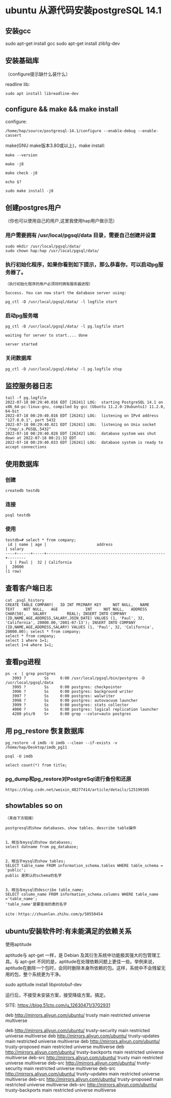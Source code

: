 




# ubuntu 从源代码安装postgreSQL 14.1

## 安装gcc

sudo apt-get install gcc
sudo apt-get install zlib1g-dev


## 安装基础库

（configure提示缺什么装什么）

readline lib:

    sudo apt install libreadline-dev

## configure && make && make install

configure:

    /home/hap/source/postgresql-14.1/configure --enable-debug --enable-cassert 

make(GNU make版本3.80或以上)，make install:

    make --version

    make -j8

    make check -j8

    echo $?

    sudo make install -j8

## 创建postgres用户
（你也可以使用自己的用户,这里我使用hap用户做示范）
### 用户需要拥有 /usr/local/pgsql/data 目录，需要自己创建并设置
    sudo mkdir /usr/local/pgsql/data/
    sudo chown hap:hap /usr/local/pgsql/data/

### 执行初始化程序，如果你看到如下提示，那么恭喜你，可以启动pg服务器了。
    （执行初始化程序的用户必须同时拥有服务器进程）

    Success. You can now start the database server using:

    pg_ctl -D /usr/local/pgsql/data/ -l logfile start

### 启动pg服务端

    pg_ctl -D /usr/local/pgsql/data/ -l pg.logfile start

    waiting for server to start.... done

    server started
    
    
### 关闭数据库
    pg_ctl -D /usr/local/pgsql/data/ -l pg.logfile stop

## 监控服务器日志
    
    tail -f pg.logfile 
    2022-07-18 00:29:40.016 EDT [26241] LOG:  starting PostgreSQL 14.1 on x86_64-pc-linux-gnu, compiled by gcc (Ubuntu 11.2.0-19ubuntu1) 11.2.0, 64-bit
    2022-07-18 00:29:40.016 EDT [26241] LOG:  listening on IPv4 address "127.0.0.1", port 5432
    2022-07-18 00:29:40.021 EDT [26241] LOG:  listening on Unix socket "/tmp/.s.PGSQL.5432"
    2022-07-18 00:29:40.028 EDT [26242] LOG:  database system was shut down at 2022-07-18 00:21:32 EDT
    2022-07-18 00:29:40.033 EDT [26241] LOG:  database system is ready to accept connections


## 使用数据库

### 创建
    
    createdb testdb

### 连接

    psql testdb

### 使用

```
testdb=# select * from company;
 id | name | age |                      address                       | salary 
----+------+-----+----------------------------------------------------+--------
  1 | Paul |  32 | California                                         |  20000
(1 row)
```

## 查看客户端日志

    cat .psql_history
    CREATE TABLE COMPANY(   ID INT PRIMARY KEY     NOT NULL,   NAME           TEXT    NOT NULL,   AGE            INT     NOT NULL,   ADDRESS        CHAR(50),   SALARY         REAL); INSERT INTO COMPANY (ID,NAME,AGE,ADDRESS,SALARY,JOIN_DATE) VALUES (1, 'Paul', 32, 'California', 20000.00,'2001-07-13'); INSERT INTO COMPANY (ID,NAME,AGE,ADDRESS,SALARY) VALUES (1, 'Paul', 32, 'California', 20000.00); select * from company;
    select * from company;
    select 1 where 1=1;
    select 1+4 where 1=1;


## 查看pg进程

	ps -x  | grep postgres
	   3993 ?        Ss     0:00 /usr/local/pgsql/bin/postgres -D /usr/local/pgsql/data
	   3995 ?        Ss     0:00 postgres: checkpointer 
	   3996 ?        Ss     0:00 postgres: background writer 
	   3997 ?        Ss     0:00 postgres: walwriter 
	   3998 ?        Ss     0:00 postgres: autovacuum launcher 
	   3999 ?        Ss     0:00 postgres: stats collector 
	   4000 ?        Ss     0:00 postgres: logical replication launcher 
	   4280 pts/0    S+     0:00 grep --color=auto postgres
	

## 用 pg_restore 恢复数据库

    
    
    pg_restore -d imdb -U imdb --clean --if-exists -v /home/hap/Desktop/imdb_pg11 
    
    psql -U imdb
    
    select count(*) from title;
### pg_dump和pg_restore对PostgreSql进行备份和还原
    https://blog.csdn.net/weixin_48277414/article/details/125199305

## showtables so on
    （来自下方链接）
    
    postgresql的show databases、show tables、describe table操作


    1、相当与mysql的show databases;
    select datname from pg_database;


    2、相当于mysql的show tables;
    SELECT table_name FROM information_schema.tables WHERE table_schema = 'public';
    public 是默认的schema的名字


    3、相当与mysql的describe table_name;
    SELECT column_name FROM information_schema.columns WHERE table_name ='table_name';
    'table_name'是要查询的表的名字

    site：https://zhuanlan.zhihu.com/p/50550454

## ubuntu安装软件时:有未能满足的依赖关系

使用aptitude

aptitude与 apt-get 一样，是 Debian 及其衍生系统中功能极其强大的包管理工具。与 apt-get 不同的是，aptitude在处理依赖问题上更佳一些。举例来说，aptitude在删除一个包时，会同时删除本身所依赖的包。这样，系统中不会残留无用的包，整个系统更为干净。

sudo aptitude install libprotobuf-dev

运行后，不接受未安装方案，接受降级方案。搞定。

SITE:
https://blog.51cto.com/u_12630471/3702931

deb http://mirrors.aliyun.com/ubuntu/ trusty main restricted universe multiverse


deb http://mirrors.aliyun.com/ubuntu/ trusty-security main restricted universe multiverse
deb http://mirrors.aliyun.com/ubuntu/ trusty-updates main restricted universe multiverse
deb http://mirrors.aliyun.com/ubuntu/ trusty-proposed main restricted universe multiverse
deb http://mirrors.aliyun.com/ubuntu/ trusty-backports main restricted universe multiverse
deb-src http://mirrors.aliyun.com/ubuntu/ trusty main restricted universe multiverse
deb-src http://mirrors.aliyun.com/ubuntu/ trusty-security main restricted universe multiverse
deb-src http://mirrors.aliyun.com/ubuntu/ trusty-updates main restricted universe multiverse
deb-src http://mirrors.aliyun.com/ubuntu/ trusty-proposed main restricted universe multiverse
deb-src http://mirrors.aliyun.com/ubuntu/ trusty-backports main restricted universe multiverse 


## 
